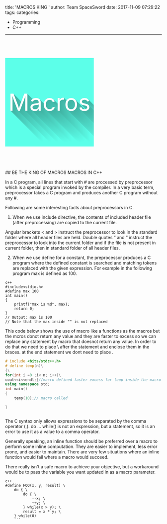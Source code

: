 title: 'MACROS KING '
author: Team SpaceSword
date: 2017-11-09 07:29:22
tags:
categories: 
  - Programming
  - C++
---
<p id="icon" class="mx-auto" style="text-shadow: rgb(64, 179, 163) 0px 0px, rgb(65, 179, 164) 1px 1px, rgb(65, 180, 164) 2px 2px, rgb(65, 181, 165) 3px 3px, rgb(66, 182, 166) 4px 4px, rgb(66, 182, 167) 5px 5px, rgb(66, 183, 167) 6px 6px, rgb(66, 184, 168) 7px 7px, rgb(67, 185, 169) 8px 8px, rgb(67, 185, 169) 9px 9px, rgb(67, 186, 170) 10px 10px, rgb(67, 187, 171) 11px 11px, rgb(68, 188, 171) 12px 12px, rgb(68, 188, 172) 13px 13px, rgb(68, 189, 173) 14px 14px, rgb(69, 190, 174) 15px 15px, rgb(69, 191, 174) 16px 16px, rgb(69, 192, 175) 17px 17px, rgb(69, 192, 176) 18px 18px, rgb(70, 193, 176) 19px 19px, rgb(70, 194, 177) 20px 20px, rgb(70, 195, 178) 21px 21px, rgb(70, 195, 178) 22px 22px, rgb(71, 196, 179) 23px 23px, rgb(71, 197, 180) 24px 24px, rgb(71, 198, 181) 25px 25px, rgb(72, 198, 181) 26px 26px, rgb(72, 199, 182) 27px 27px, rgb(72, 200, 183) 28px 28px, rgb(72, 201, 183) 29px 29px, rgb(73, 201, 184) 30px 30px, rgb(73, 202, 185) 31px 31px, rgb(73, 203, 185) 32px 32px, rgb(74, 204, 186) 33px 33px, rgb(74, 205, 187) 34px 34px, rgb(74, 205, 188) 35px 35px, rgb(74, 206, 188) 36px 36px, rgb(75, 207, 189) 37px 37px, rgb(75, 208, 190) 38px 38px, rgb(75, 208, 190) 39px 39px, rgb(75, 209, 191) 40px 40px, rgb(76, 210, 192) 41px 41px, rgb(76, 211, 192) 42px 42px, rgb(76, 211, 193) 43px 43px, rgb(77, 212, 194) 44px 44px, rgb(77, 213, 195) 45px 45px, rgb(77, 214, 195) 46px 46px, rgb(77, 214, 196) 47px 47px, rgb(78, 215, 197) 48px 48px, rgb(78, 216, 197) 49px 49px, rgb(78, 217, 198) 50px 50px, rgb(78, 218, 199) 51px 51px, rgb(79, 218, 199) 52px 52px, rgb(79, 219, 200) 53px 53px, rgb(79, 220, 201) 54px 54px, rgb(80, 221, 202) 55px 55px, rgb(80, 221, 202) 56px 56px, rgb(80, 222, 203) 57px 57px, rgb(80, 223, 204) 58px 58px, rgb(81, 224, 204) 59px 59px, rgb(81, 224, 205) 60px 60px, rgb(81, 225, 206) 61px 61px, rgb(82, 226, 206) 62px 62px, rgb(82, 227, 207) 63px 63px, rgb(82, 227, 208) 64px 64px, rgb(82, 228, 209) 65px 65px, rgb(83, 229, 209) 66px 66px, rgb(83, 230, 210) 67px 67px, rgb(83, 231, 211) 68px 68px, rgb(83, 231, 211) 69px 69px, rgb(84, 232, 212) 70px 70px, rgb(84, 233, 213) 71px 71px, rgb(84, 234, 213) 72px 72px, rgb(85, 234, 214) 73px 73px, rgb(85, 235, 215) 74px 74px, rgb(85, 236, 216) 75px 75px, rgb(85, 237, 216) 76px 76px, rgb(86, 237, 217) 77px 77px, rgb(86, 238, 218) 78px 78px, rgb(86, 239, 218) 79px 79px, rgb(86, 240, 219) 80px 80px, rgb(87, 240, 220) 81px 81px, rgb(87, 241, 220) 82px 82px, rgb(87, 242, 221) 83px 83px, rgb(88, 243, 222) 84px 84px, rgb(88, 244, 223) 85px 85px, rgb(88, 244, 223) 86px 86px, rgb(88, 245, 224) 87px 87px, rgb(89, 246, 225) 88px 88px, rgb(89, 247, 225) 89px 89px, rgb(89, 247, 226) 90px 90px, rgb(90, 248, 227) 91px 91px, rgb(90, 249, 227) 92px 92px, rgb(90, 250, 228) 93px 93px, rgb(90, 250, 229) 94px 94px, rgb(91, 251, 230) 95px 95px, rgb(91, 252, 230) 96px 96px, rgb(91, 253, 231) 97px 97px, rgb(91, 253, 232) 98px 98px, rgb(92, 254, 232) 99px 99px; font-size: 75px; color: rgb(255, 255, 255); background-color: rgb(92, 255, 233); height: 285px; width: 285px; line-height: 285px; border-radius: 0%; overflow: hidden; text-align: center;">Macros</p>
## BE THE KING OF MACROS 
MACROS IN C++


In a C program, all lines that start with # are processed by preprocessor which is a special program invoked by the compiler. In a very basic term, preprocessor takes a C program and produces another C program without any #.

Following are some interesting facts about preprocessors in C.

1) When we use include directive,  the contents of included header file (after preprocessing) are copied to the current file.

Angular brackets < and > instruct the preprocessor to look in the standard folder where all header files are held.  Double quotes “ and “ instruct the preprocessor to look into the current folder and if the file is not present in current folder, then in standard folder of all header files.

2) When we use define for a constant, the preprocessor produces a C program where the defined constant is searched and matching tokens are replaced with the given expression. For example in the following program max is defined as 100.
```
c++
#include<stdio.h>
#define max 100
int main()
{
    printf("max is %d", max);
    return 0;
}
// Output: max is 100
// Note that the max inside "" is not replaced
```
This code below shows the use of macro like a functions as the macros but the mcros donot return any value and they are faster to excess so we can replace any statement by macro that doesnot return any value.
In order to do that we need to place \ after the statement and enclose them in the braces.
at the end statement we dont need to place \.


``` c++
# include <bits/stdc++.h>
# define temp(n)\
{\
for(int i =0 ;i< n; i++)\
cout<<i<<endl;}//macro defined faster excess for loop inside the macro
using namespace std;
int main()
{
	temp(10);// macro called 

}



```
The C syntax only allows expressions to be separated by the comma operator (,). do ... while() is not an expression, but a statement, so it is an error to use it as a value to a comma operator.

Generally speaking, an inline function should be preferred over a macro to perform some inline computation. They are easier to implement, less error prone, and easier to maintain. There are very few situations where an inline function would fail where a macro would succeed.

There really isn't a safe macro to achieve your objective, but a workaround would be to pass the variable you want updated in as a macro parameter.

```
c++
#define FOO(x, y, result) \
    do { \
        do { \
            --x; \
            ++y; \
        } while(x > y); \
        result = x * y; \
    } while(0)
    ```
